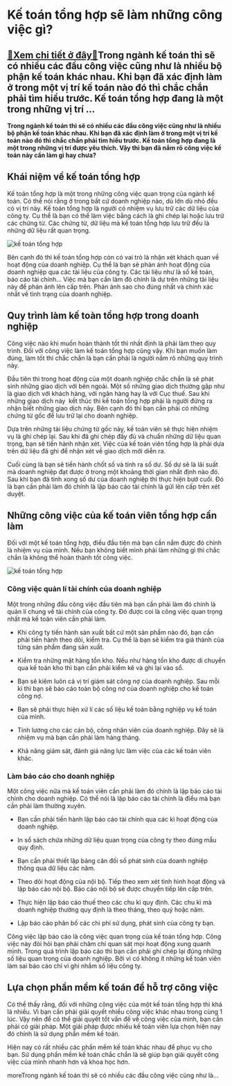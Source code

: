 Kế toán tổng hợp sẽ làm những công việc gì?
===========================================

[:gift:Xem chi tiết ở đây:gift:](https://hddtvn.com/ke-toan-tong-hop-se-lam-nhung-cong-viec-gi/)Trong ngành kế toán thì sẽ có nhiều các đầu công việc cũng như là nhiều bộ phận kế toán khác nhau. Khi bạn đã xác định làm ở trong một vị trí kế toán nào đó thì chắc chắn phải tìm hiểu trước. Kế toán tổng hợp đang là một trong những vị trí …
-------------------------------------------------------------------------------------------------------------------------------------------------------------------------------------------------------------------------------------------------

**Trong ngành kế toán thì sẽ có nhiều các đầu công việc cũng như là nhiều bộ phận kế toán khác nhau. Khi bạn đã xác định làm ở trong một vị trí kế toán nào đó thì chắc chắn phải tìm hiểu trước. Kế toán tổng hợp đang là một trong những vị trí được yêu thích. Vậy thì bạn đã nắm rõ công việc kế toán này cần làm gì hay chưa?**


Khái niệm về kế toán tổng hợp
-----------------------------


Kế toán tổng hợp là một trong những công việc quan trọng của ngành kế toán. Có thể nói rằng ở trong bất cứ doanh nghiệp nào, dù lớn dù nhỏ đều có vị trí này. Kế toán tổng hợp là người có nhiệm vụ lưu trữ các dữ liệu của công ty. Cụ thể là bạn có thể làm việc bằng cách là ghi chép lại hoặc lưu trữ các chứng từ. Các chứng từ, dữ liệu mà kế toán tổng hợp lưu trữ đều là những dữ liệu rất quan trọng.


![kế toán tổng hợp](https://hddtvn.com/wp-content/uploads/2021/01/4211563941586dd1edfae94202693d6a341c304db227f28efffb8.jpg)


Bên cạnh đó thì kế toán tổng hợp còn có vai trò là nhận xét khách quan về hoạt động của doanh nghiệp. Cụ thể là bạn sẽ phản ánh hoạt động của doanh nghiệp qua các tài liệu của công ty. Các tài liệu như là sổ kế toán, báo cáo tài chính… Việc mà bạn cần làm đó chính là dự trên những tài liệu này để phán ánh lên cấp trên. Phản ánh sao cho đúng nhất và chính xác nhất về tình trạng của doanh nghiệp.


Quy trình làm kế toàn tổng hợp trong doanh nghiệp
-------------------------------------------------


Công việc nào khi muốn hoàn thành tốt thì nhất định là phải làm theo quy trình. Đối với công việc làm kế toán tổng hợp cũng vậy. Khi bạn muốn làm đúng, làm tốt thì chắc chắn là bạn cần phải là người nắm rõ những quy trình này.


Đầu tiên thì trong hoat động của một doanh nghiệp chắc chắn là sẽ phát sinh những giao dịch với bên ngoài. Một số những giao dịch thường gặp như là giao dịch với khách hàng, với ngân hàng hay là với Cục thuế. Sau khi những giao dịch này  kết thúc thì kế toán tổng hợp phải là người đứng ra nhận biết những giao dịch này. Bên cạnh đó thì bạn cần phải có những chứng từ gốc để lưu trữ lại cho doanh nghiệp.


Dựa trên những tài liệu chứng từ gốc này, kế toán viên sẽ thực hiện nhiệm vụ là ghi chép lại. Sau khi đã ghi chép đầy đủ và chuẩn những dữ liệu quan trọng, bạn sẽ tiến hành nhận xét. Việc của kế toán viên tổng hợp là phải dựa trên dữ liệu đã ghi để nhận xét về giao dịch mới diễn ra.


Cuối cùng là bạn sẽ tiến hành chốt số và tính ra số dư. Số dư sẽ là lãi suất mà doanh nghiệp đạt được ở trong một khoảng thời gian nhất định nào đó. Sau khi bạn đã tính xong số dư của doanh nghiệp thì thực hiện bướ cuối. Đó là bạn cần phải làm đó chính là lập báo cáo tài chính là gửi lên cấp trên xét duyệt.


Những công việc của kế toán viên tổng hợp cần làm
-------------------------------------------------


Đối với một kế toán tổng hợp, điều đầu tiên mà bạn cần nắm được đó chính là nhiệm vụ của mình. Nếu bạn không biết mình phải làm những gì thì chắc chắn là không thể hoàn thành tốt công việc.


![kế toán tổng hợp](https://hddtvn.com/wp-content/uploads/2021/01/cau-hoi-phong-van-ke-toan-1280x720-1.jpg)


### Công việc quản lí tài chính của doanh nghiệp


Một trong những đầu công việc đầu tiên mà bạn cần phải làm đó chính là quản lí chung về tài chính của công ty. Đó được coi là công việc quan trọng nhất mà kế toán viên cần phải làm.




* Khi công ty tiến hành sản xuất bất cứ một sản phẩm nào đó, bạn cần phải tiến hành theo dõi, kiểm tra. Cụ thể là bạn sẽ kiểm tra giá thành của từng sản phẩm đang sản xuất.

* Kiểm tra những mặt hàng tổn kho. Nếu như hàng tồn kho được di chuyển qua kế toán kho thì bạn cần phải kiểm kê và ghi lại vào sổ.

* Bạn sẽ kiêm luôn cả vị trí giám sát công nợ của doanh nghiệp. Sau mỗi kì thì bạn sẽ báo cáo toàn bộ công nợ của doanh nghiệp cho kế toán công nợ.

* Bạn sẽ phải thực hiện xử lí các số liệu kế toán bằng nghiệp vụ kế toán của mình.

* Tính lương cho các cán bộ, công nhân viên của doanh nghiệp. Đây sẽ là nhiệm vụ mà bạn cần phải làm hàng tháng.

* Khả năng giám sát, đánh giá năng lực làm việc của các kế toán viên khác.



### Làm báo cáo cho doanh nghiệp


Một công việc nữa mà kế toán viên cần phải làm đó chính là lập báo cáo tài chính cho doanh nghiệp. Có thể nói là lập báo cáo tài chính là điều mà bạn cần phải làm thường xuyên.




* Bạn cần phải tiến hành lập báo cáo tài chính qua các kì hoạt động của doanh nghiệp.

* In sổ sách chứa những dữ liệu quan trọng của công ty theo đúng mẫu quy định.

* Bạn cần phải thiết lập bảng cân đối số phát sinh của doanh nghiệp thông qua dữ liệu các năm.

* Theo dõi hoạt động của nội bộ. Tiếp theo xem xét tình hình hoạt động và lập báo cáo nội bộ. Báo cáo nội bộ sẽ được chuyển tiếp lên cấp trên.

* Thực hiện lập báo cáo thuế theo các chu kì quy định. Các chu kì mà doanh nghiệp thường quy định là theo tháng, theo quý hoặc năm.

* Lập báo cáo phân bố các chi phí sử dụng, phát sinh của công ty bạn.



Công việc lập báo cáo là công việc quan trọng của kế toán tổng hợp. Công việc này đòi hỏi bạn phải chăm chỉ quan sát mọi hoạt động xung quanh mình. Trong quá trình lập báo cáo thì bạn cần phải ghi chép lại đúng những số liệu quan trọng của doanh nghiệp. Bởi vì có không ít những kế toán viên làm sai báo cáo chỉ vì ghi nhầm số liệu công ty.


Lựa chọn phần mềm kế toán để hỗ trợ công việc
---------------------------------------------


Có thể thấy rằng, đối với những công việc của một kế toán tổng hợp thì khá là nhiều. Vì bạn cần phải giải quyết nhiều công việc khác nhau trong cùng 1 lúc. Vậy nên để có thể giải quyết tốt vấn đề về công việc của mình, bạn cần phải có giải pháp. Một giải pháp được nhiều kế toán viên lựa chọn hiện nay đó chính là sử dụng phần mềm kế toán.


Hiện nay có rất nhiều các phần mềm kế toán khác nhau để phục vụ cho bạn. Sử dụng phần mềm kế toán chắc chắn là sẽ giúp bạn giải quyết công việc của mình nhanh hơn và khoa học hơn.



moreTrong ngành kế toán thì sẽ có nhiều các đầu công việc cũng như là…


